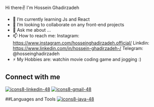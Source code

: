 
Hi there✌ I'm Hossein Ghadirzadeh
- 🔭 I’m currently learning Js and React
- 👯 I’m looking to collaborate on any front-end projects
- 💬 Ask me about ...
- 📫 How to reach me: 
  Instagram:
    https://www.instagram.com/hosseinghadirzadeh.official/
  Linkdin:
    https://www.linkedin.com/in/hossein-ghadirzadeh-/
  Telegram:
    @hosseinghadirzadeh
- ⚡ My Hobbies are:
watchin movie
coding
game 
and jogging :)

## Connect with me
[![icons8-linkedin-48](https://user-images.githubusercontent.com/74541595/179397144-552658c1-0a28-46b5-be2b-3fbf85ace9d8.png)](https://www.linkedin.com/in/hossein-ghadirzadeh-/)
[![icons8-gmail-48](https://user-images.githubusercontent.com/74541595/179397245-37cdb849-4283-4f70-956c-f2e739e44401.png)](mailto:hosseinghadirzadeh81@gmail.com)


##Languages and Tools
[![icons8-java-48](https://user-images.githubusercontent.com/74541595/179397635-6065c1dd-fbd9-4fe9-9088-0e8bbebadecb.png)](https://www.java.com/)
